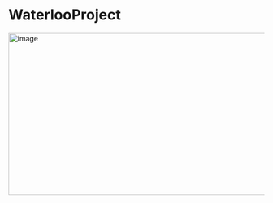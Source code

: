 # WaterlooProject


<img width="1766" height="319" alt="image" src="https://github.com/user-attachments/assets/fb9a6faa-ed70-4bf6-a6ed-debf629756e6" />
